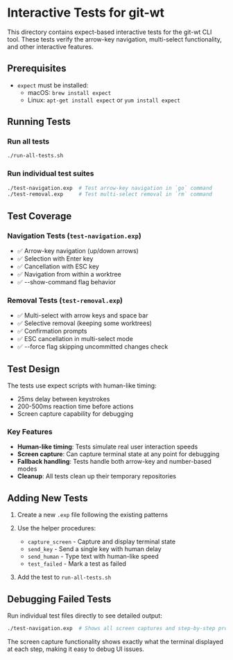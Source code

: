 # Interactive Tests for git-wt

This directory contains expect-based interactive tests for the git-wt CLI tool. These tests verify the arrow-key navigation, multi-select functionality, and other interactive features.

## Prerequisites

- `expect` must be installed:
  - macOS: `brew install expect`
  - Linux: `apt-get install expect` or `yum install expect`

## Running Tests

### Run all tests
```bash
./run-all-tests.sh
```

### Run individual test suites
```bash
./test-navigation.exp  # Test arrow-key navigation in `go` command
./test-removal.exp     # Test multi-select removal in `rm` command
```

## Test Coverage

### Navigation Tests (`test-navigation.exp`)
- ✅ Arrow-key navigation (up/down arrows)
- ✅ Selection with Enter key
- ✅ Cancellation with ESC key
- ✅ Navigation from within a worktree
- ✅ --show-command flag behavior

### Removal Tests (`test-removal.exp`)
- ✅ Multi-select with arrow keys and space bar
- ✅ Selective removal (keeping some worktrees)
- ✅ Confirmation prompts
- ✅ ESC cancellation in multi-select mode
- ✅ --force flag skipping uncommitted changes check

## Test Design

The tests use expect scripts with human-like timing:
- 25ms delay between keystrokes
- 200-500ms reaction time before actions
- Screen capture capability for debugging

### Key Features
- **Human-like timing**: Tests simulate real user interaction speeds
- **Screen capture**: Can capture terminal state at any point for debugging
- **Fallback handling**: Tests handle both arrow-key and number-based modes
- **Cleanup**: All tests clean up their temporary repositories

## Adding New Tests

1. Create a new `.exp` file following the existing patterns
2. Use the helper procedures:
   - `capture_screen` - Capture and display terminal state
   - `send_key` - Send a single key with human delay
   - `send_human` - Type text with human-like speed
   - `test_failed` - Mark a test as failed

3. Add the test to `run-all-tests.sh`

## Debugging Failed Tests

Run individual test files directly to see detailed output:
```bash
./test-navigation.exp  # Shows all screen captures and step-by-step progress
```

The screen capture functionality shows exactly what the terminal displayed at each step, making it easy to debug UI issues.